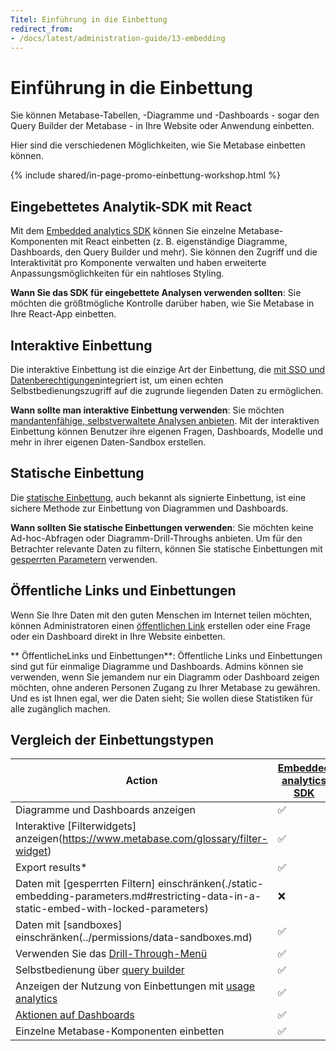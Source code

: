 ```yaml
---
Titel: Einführung in die Einbettung
redirect_from:
- /docs/latest/administration-guide/13-embedding
---
```



# Einführung in die Einbettung


Sie können Metabase-Tabellen, -Diagramme und -Dashboards - sogar den Query Builder der Metabase - in Ihre Website oder Anwendung einbetten.


Hier sind die verschiedenen Möglichkeiten, wie Sie Metabase einbetten können.


{% include shared/in-page-promo-einbettung-workshop.html %}


## Eingebettetes Analytik-SDK mit React


Mit dem [Embedded analytics SDK](./sdk/introduction.md) können Sie einzelne Metabase-Komponenten mit React einbetten (z. B. eigenständige Diagramme, Dashboards, den Query Builder und mehr). Sie können den Zugriff und die Interaktivität pro Komponente verwalten und haben erweiterte Anpassungsmöglichkeiten für ein nahtloses Styling.


**Wann Sie das SDK für eingebettete Analysen verwenden sollten**: Sie möchten die größtmögliche Kontrolle darüber haben, wie Sie Metabase in Ihre React-App einbetten.


## Interaktive Einbettung


Die interaktive Einbettung ist die einzige Art der Einbettung, die [mit SSO und Datenberechtigungen](./interactive-embedding.md)integriert ist, um einen echten Selbstbedienungszugriff auf die zugrunde liegenden Daten zu ermöglichen.


**Wann sollte man interaktive Einbettung verwenden**: Sie möchten [mandantenfähige, selbstverwaltete Analysen anbieten](https://www.metabase.com/blog/why-full-app-embedding). Mit der interaktiven Einbettung können Benutzer ihre eigenen Fragen, Dashboards, Modelle und mehr in ihrer eigenen Daten-Sandbox erstellen.


## Statische Einbettung


Die [statische Einbettung](./static-embedding.md), auch bekannt als signierte Einbettung, ist eine sichere Methode zur Einbettung von Diagrammen und Dashboards.


**Wann sollten Sie statische Einbettungen verwenden**: Sie möchten keine Ad-hoc-Abfragen oder Diagramm-Drill-Throughs anbieten. Um für den Betrachter relevante Daten zu filtern, können Sie statische Einbettungen mit [gesperrten Parametern](./static-embedding-parameters.md#locked-parameters-limit-the-values-available-to-other-editable-parameters) verwenden.


## Öffentliche Links und Einbettungen


Wenn Sie Ihre Daten mit den guten Menschen im Internet teilen möchten, können Administratoren einen [öffentlichen Link](./public-links.md) erstellen oder eine Frage oder ein Dashboard direkt in Ihre Website einbetten.


** ÖffentlicheLinks und Einbettungen**: Öffentliche Links und Einbettungen sind gut für einmalige Diagramme und Dashboards. Admins können sie verwenden, wenn Sie jemandem nur ein Diagramm oder Dashboard zeigen möchten, ohne anderen Personen Zugang zu Ihrer Metabase zu gewähren. Und es ist Ihnen egal, wer die Daten sieht; Sie wollen diese Statistiken für alle zugänglich machen.


## Vergleich der Einbettungstypen


| Action | [Embedded analytics SDK](./sdk/introduction.md) | [Interactive](./interactive-embedding.md) | [Static](./static-embedding.md) | [Public](../embedding/public-links.md) |
| ------------------------------------------------------------------------------------------------------------------------------- | ----------------------------------------------- | ----------------------------------------- | ------------------------------- | -------------------------------------- |
| Diagramme und Dashboards anzeigen | ✅ | ✅ | ✅ | ✅ |
| Interaktive [Filterwidgets] anzeigen(https://www.metabase.com/glossary/filter-widget) | ✅ | ✅ | ✅ | ✅ |
| Export results\* | ✅ | ✅ | ✅ | ✅ |
| Daten mit [gesperrten Filtern] einschränken(./static-embedding-parameters.md#restricting-data-in-a-static-embed-with-locked-parameters) | ❌ | ❌ | ✅ | ❌ |
| Daten mit [sandboxes] einschränken(../permissions/data-sandboxes.md) | ✅ | ✅ | ❌ | ❌ |
| Verwenden Sie das [Drill-Through-Menü](https://www.metabase.com/learn/metabase-basics/querying-and-dashboards/questions/drill-through) | ✅ | ✅ | ❌ | ❌ |
| Selbstbedienung über [query builder](https://www.metabase.com/glossary/query_builder) | ✅ | ✅ | ❌ | ❌ |
| Anzeigen der Nutzung von Einbettungen mit [usage analytics](../usage-and-performance-tools/usage-analytics.md) | ✅ | ✅ | ❌ | ❌ |
| [Aktionen auf Dashboards](../dashboards/actions.md) | ✅ | ✅ | ❌ | ❌ |
| Einzelne Metabase-Komponenten einbetten | ✅ | ❌ | ❌ | ❌ |
